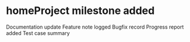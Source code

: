 # homeProject milestone added
Documentation update
Feature note logged
Bugfix record
Progress report added
Test case summary
